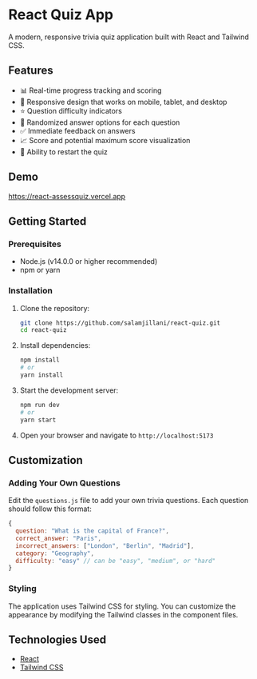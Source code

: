 # React Quiz App

A modern, responsive trivia quiz application built with React and Tailwind CSS.


## Features

- 📊 Real-time progress tracking and scoring
- 📱 Responsive design that works on mobile, tablet, and desktop
- ⭐ Question difficulty indicators
- 🔄 Randomized answer options for each question
- ✅ Immediate feedback on answers
- 📈 Score and potential maximum score visualization
- 🔄 Ability to restart the quiz

## Demo

https://react-assessquiz.vercel.app

## Getting Started

### Prerequisites

- Node.js (v14.0.0 or higher recommended)
- npm or yarn

### Installation

1. Clone the repository:
   ```bash
   git clone https://github.com/salamjillani/react-quiz.git
   cd react-quiz
   ```

2. Install dependencies:
   ```bash
   npm install
   # or
   yarn install
   ```

3. Start the development server:
   ```bash
   npm run dev
   # or
   yarn start
   ```

4. Open your browser and navigate to `http://localhost:5173`


## Customization

### Adding Your Own Questions

Edit the `questions.js` file to add your own trivia questions. Each question should follow this format:

```javascript
{
  question: "What is the capital of France?",
  correct_answer: "Paris",
  incorrect_answers: ["London", "Berlin", "Madrid"],
  category: "Geography",
  difficulty: "easy" // can be "easy", "medium", or "hard"
}
```

### Styling

The application uses Tailwind CSS for styling. You can customize the appearance by modifying the Tailwind classes in the component files.


## Technologies Used

- [React](https://reactjs.org/)
- [Tailwind CSS](https://tailwindcss.com/)
